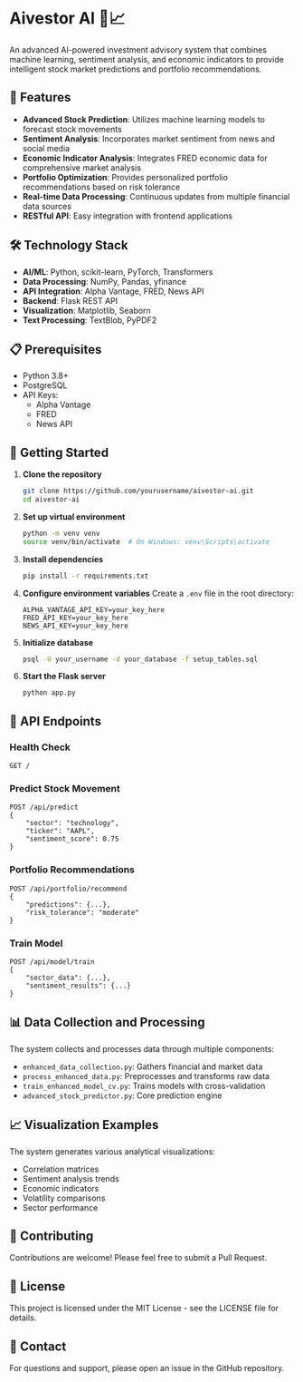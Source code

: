 # Aivestor AI 🤖📈

An advanced AI-powered investment advisory system that combines machine learning, sentiment analysis, and economic indicators to provide intelligent stock market predictions and portfolio recommendations.

## 🌟 Features

- **Advanced Stock Prediction**: Utilizes machine learning models to forecast stock movements
- **Sentiment Analysis**: Incorporates market sentiment from news and social media
- **Economic Indicator Analysis**: Integrates FRED economic data for comprehensive market analysis
- **Portfolio Optimization**: Provides personalized portfolio recommendations based on risk tolerance
- **Real-time Data Processing**: Continuous updates from multiple financial data sources
- **RESTful API**: Easy integration with frontend applications

## 🛠️ Technology Stack

- **AI/ML**: Python, scikit-learn, PyTorch, Transformers
- **Data Processing**: NumPy, Pandas, yfinance
- **API Integration**: Alpha Vantage, FRED, News API
- **Backend**: Flask REST API
- **Visualization**: Matplotlib, Seaborn
- **Text Processing**: TextBlob, PyPDF2

## 📋 Prerequisites

- Python 3.8+
- PostgreSQL
- API Keys:
  - Alpha Vantage
  - FRED
  - News API

## 🚀 Getting Started

1. **Clone the repository**
   ```bash
   git clone https://github.com/yourusername/aivestor-ai.git
   cd aivestor-ai
   ```

2. **Set up virtual environment**
   ```bash
   python -m venv venv
   source venv/bin/activate  # On Windows: venv\Scripts\activate
   ```

3. **Install dependencies**
   ```bash
   pip install -r requirements.txt
   ```

4. **Configure environment variables**
   Create a `.env` file in the root directory:
   ```
   ALPHA_VANTAGE_API_KEY=your_key_here
   FRED_API_KEY=your_key_here
   NEWS_API_KEY=your_key_here
   ```

5. **Initialize database**
   ```bash
   psql -U your_username -d your_database -f setup_tables.sql
   ```

6. **Start the Flask server**
   ```bash
   python app.py
   ```

## 🔄 API Endpoints

### Health Check
```
GET /
```

### Predict Stock Movement
```
POST /api/predict
{
    "sector": "technology",
    "ticker": "AAPL",
    "sentiment_score": 0.75
}
```

### Portfolio Recommendations
```
POST /api/portfolio/recommend
{
    "predictions": {...},
    "risk_tolerance": "moderate"
}
```

### Train Model
```
POST /api/model/train
{
    "sector_data": {...},
    "sentiment_results": {...}
}
```

## 📊 Data Collection and Processing

The system collects and processes data through multiple components:
- `enhanced_data_collection.py`: Gathers financial and market data
- `process_enhanced_data.py`: Preprocesses and transforms raw data
- `train_enhanced_model_cv.py`: Trains models with cross-validation
- `advanced_stock_predictor.py`: Core prediction engine

## 📈 Visualization Examples

The system generates various analytical visualizations:
- Correlation matrices
- Sentiment analysis trends
- Economic indicators
- Volatility comparisons
- Sector performance

## 🤝 Contributing

Contributions are welcome! Please feel free to submit a Pull Request.

## 📝 License

This project is licensed under the MIT License - see the LICENSE file for details.

## 📧 Contact

For questions and support, please open an issue in the GitHub repository.